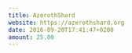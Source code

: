```yaml
---
title: AzerothShard
website: https://azerothshard.org
date: 2016-09-20T17:41:47+0200
amount: 25.00
---
```

